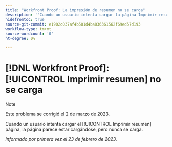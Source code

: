 ```yaml
---
title: "Workfront Proof: La impresión de resumen no se carga"
description: '"Cuando un usuario intenta cargar la página Imprimir resumen, la página parece estar cargándose, pero nunca se carga".'
hidefromtoc: true
source-git-commit: e1902c037af4b501d4ba836361562f69ed57d193
workflow-type: tm+mt
source-wordcount: '0'
ht-degree: 0%

---
```



# [!DNL Workfront Proof]: [!UICONTROL Imprimir resumen] no se carga

>[!NOTE]
>
>Este problema se corrigió el 2 de marzo de 2023.

Cuando un usuario intenta cargar el [!UICONTROL Imprimir resumen] página, la página parece estar cargándose, pero nunca se carga.

_Informado por primera vez el 23 de febrero de 2023._

